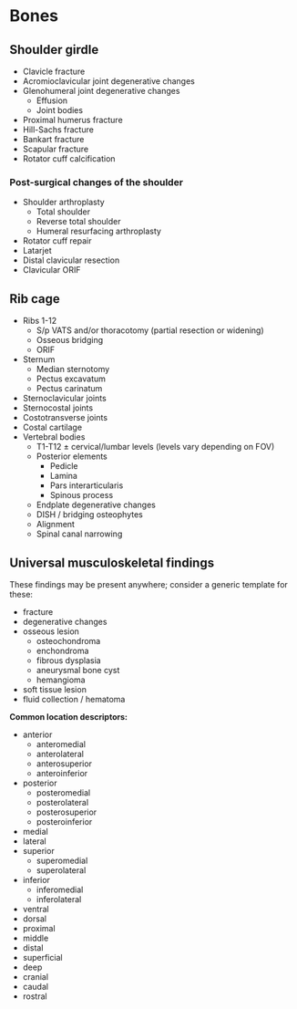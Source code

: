 # Bones

## Shoulder girdle

- Clavicle fracture
- Acromioclavicular joint degenerative changes
- Glenohumeral joint degenerative changes
  - Effusion
  - Joint bodies
- Proximal humerus fracture
- Hill-Sachs fracture
- Bankart fracture
- Scapular fracture
- Rotator cuff calcification

### Post-surgical changes of the shoulder

- Shoulder arthroplasty
  - Total shoulder
  - Reverse total shoulder
  - Humeral resurfacing arthroplasty
- Rotator cuff repair
- Latarjet
- Distal clavicular resection
- Clavicular ORIF

## Rib cage

- Ribs 1-12
  - S/p VATS and/or thoracotomy (partial resection or widening)
  - Osseous bridging
  - ORIF
- Sternum
  - Median sternotomy
  - Pectus excavatum
  - Pectus carinatum
- Sternoclavicular joints
- Sternocostal joints
- Costotransverse joints
- Costal cartilage
- Vertebral bodies
  - T1-T12 ± cervical/lumbar levels (levels vary depending on FOV)
  - Posterior elements
    - Pedicle
    - Lamina
    - Pars interarticularis
    - Spinous process
  - Endplate degenerative changes
  - DISH / bridging osteophytes
  - Alignment
  - Spinal canal narrowing

## Universal musculoskeletal findings

These findings may be present anywhere; consider a generic template for these:

- fracture
- degenerative changes
- osseous lesion
  - osteochondroma
  - enchondroma
  - fibrous dysplasia
  - aneurysmal bone cyst
  - hemangioma
- soft tissue lesion
- fluid collection / hematoma

**Common location descriptors:**

- anterior
  - anteromedial
  - anterolateral
  - anterosuperior
  - anteroinferior
- posterior
  - posteromedial
  - posterolateral
  - posterosuperior
  - posteroinferior
- medial
- lateral
- superior
  - superomedial
  - superolateral
- inferior
  - inferomedial
  - inferolateral
- ventral
- dorsal
- proximal
- middle
- distal
- superficial
- deep
- cranial
- caudal
- rostral
